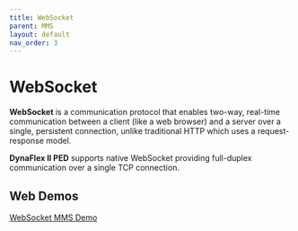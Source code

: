 ```yaml
---
title: WebSocket
parent: MMS
layout: default
nav_order: 3
---
```


# WebSocket

**WebSocket** is a communication protocol that enables two-way, real-time communication between a client (like a web browser) and a server over a single, persistent connection, unlike traditional HTTP which uses a request-response model. 

**DynaFlex II PED** supports native WebSocket providing full-duplex communication over a single TCP connection.

## Web Demos
[WebSocket MMS Demo](https://rms.magensa.net/TEST/demo/mmsWebSocket.html)